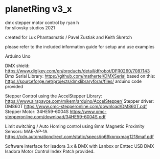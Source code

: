 # planetRing v3_x
dmx stepper motor control
by ryan h\
for silovsky studios 2021

created for Lux Phantasmatis / Pavel Zustiak and Keith Skretch

please refer to the included information guide for setup and use examples

Arduino Uno

DMX shield: https://www.digikey.com/en/products/detail/dfrobot/DFR0260/7087143
Dmx Serial Library: https://github.com/mathertel/DMXSerial
based on this: https://sourceforge.net/projects/dmxlibraryforar/files/
arduino code provided

Stepper Control using the AccelStepper Library: https://www.airspayce.com/mikem/arduino/AccelStepper/
Stepper driver: DM860T https://www.omc-stepperonline.com/download/DM860T.pdf
Stepper Motor: 34HE59-6004S https://www.omc-stepperonline.com/download/34HE59-6004S.pdf

Limit switching / Auto Homing control using 8mm Magnetic Proximity Sensors: MAE-AP-1A 
https://cdn.automationdirect.com/static/specs/ip69kproxmag1218maf.pdf

Software interface for Isadora 3.x & DMX with Lanbox or Enttec USB DMX
Isadora Motor Control Index Patch provided.
